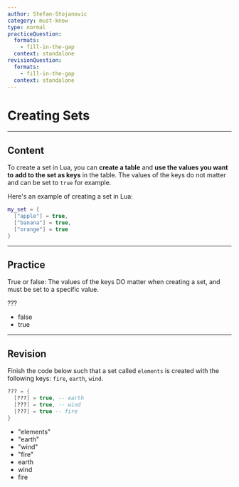 ```yaml
---
author: Stefan-Stojanovic
category: must-know
type: normal
practiceQuestion:
  formats:
    - fill-in-the-gap
  context: standalone
revisionQuestion:
  formats:
    - fill-in-the-gap
  context: standalone
---
```


# Creating Sets

---

## Content

To create a set in Lua, you can **create a table** and **use the values you want to add to the set as keys** in the table. The values of the keys do not matter and can be set to `true` for example.

Here's an example of creating a set in Lua:
```lua
my_set = {
  ["apple"] = true,
  ["banana"] = true,
  ["orange"] = true
}
```

---

## Practice

True or false: The values of the keys DO matter when creating a set, and must be set to a specific value. 

???

- false
- true

---

## Revision


Finish the code below such that a set called `elements` is created with the following keys: `fire`, `earth`, `wind`.

```lua
??? = {
  [???] = true, -- earth
  [???] = true, -- wind
  [???] = true -- fire
}
```

- "elements"
- "earth"
- "wind"
- "fire"
- earth
- wind
- fire


